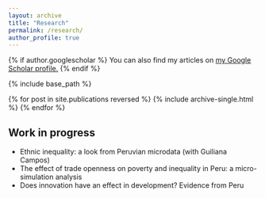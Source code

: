 ```yaml
---
layout: archive
title: "Research"
permalink: /research/
author_profile: true
---
```


{% if author.googlescholar %}
  You can also find my articles on <u><a href="{{author.googlescholar}}">my Google Scholar profile</a>.</u>
{% endif %}

{% include base_path %}

{% for post in site.publications reversed %}
  {% include archive-single.html %}
{% endfor %}

## Work in progress

* Ethnic inequality: a look from Peruvian microdata (with Guiliana Campos)
* The effect of trade openness on poverty and inequality in Peru: a micro-simulation analysis
* Does innovation have an effect in development? Evidence from Peru